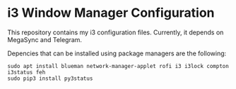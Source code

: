 # i3 Window Manager Configuration

This repository contains my i3 configuration files. Currently, it depends on MegaSync and Telegram.

Depencies that can be installed using package managers are the following:

    sudo apt install blueman network-manager-applet rofi i3 i3lock compton i3status feh
    sudo pip3 install py3status
